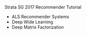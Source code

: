 
Strata SG 2017 Recommender Tutorial
- ALS Recommender Systems
- Deep Wide Learning
- Deep Matrix Factorization
